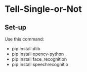 # Tell-Single-or-Not
## Set-up
Use this command:
- pip install dlib
- pip install opencv-python
- pip install face_recognition
- pip install speechrecognitio
